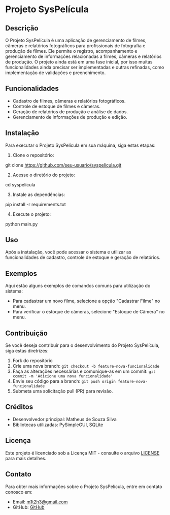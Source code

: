 # Projeto SysPelícula

## Descrição

O Projeto SysPelícula é uma aplicação de gerenciamento de filmes, câmeras e relatórios fotográficos para profissionais de fotografia e produção de filmes. Ele permite o registro, acompanhamento e gerenciamento de informações relacionadas a filmes, câmeras e relatórios de produção.
O projeto ainda está em uma fase inicial, por isso muitas funcionalidades ainda precisar ser implementadas e outras refinadas, como implementação de validações e preenchimento.

## Funcionalidades

- Cadastro de filmes, câmeras e relatórios fotográficos.
- Controle de estoque de filmes e câmeras.
- Geração de relatórios de produção e análise de dados.
- Gerenciamento de informações de produção e edição.

## Instalação

Para executar o Projeto SysPelícula em sua máquina, siga estas etapas:

1. Clone o repositório:

git clone https://github.com/seu-usuario/syspelicula.git

2. Acesse o diretório do projeto:

cd syspelicula

3. Instale as dependências:

pip install -r requirements.txt

4. Execute o projeto:

python main.py

## Uso

Após a instalação, você pode acessar o sistema e utilizar as funcionalidades de cadastro, controle de estoque e geração de relatórios.

## Exemplos

Aqui estão alguns exemplos de comandos comuns para utilização do sistema:

- Para cadastrar um novo filme, selecione a opção "Cadastrar Filme" no menu.
- Para verificar o estoque de câmeras, selecione "Estoque de Câmera" no menu.

## Contribuição

Se você deseja contribuir para o desenvolvimento do Projeto SysPelícula, siga estas diretrizes:

1. Fork do repositório
2. Crie uma nova branch: `git checkout -b feature-nova-funcionalidade`
3. Faça as alterações necessárias e comunique-as em um commit: `git commit -m 'Adicione uma nova funcionalidade'`
4. Envie seu código para a branch: `git push origin feature-nova-funcionalidade`
5. Submeta uma solicitação pull (PR) para revisão.

## Créditos

- Desenvolvedor principal: Matheus de Souza Silva
- Bibliotecas utilizadas: PySimpleGUI, SQLite

## Licença

Este projeto é licenciado sob a Licença MIT - consulte o arquivo [LICENSE](LICENSE) para mais detalhes.

## Contato

Para obter mais informações sobre o Projeto SysPelícula, entre em contato conosco em:

- Email: m1t2h3@gmail.com
- GitHub: [GitHub](https://github.com/mattuta)

